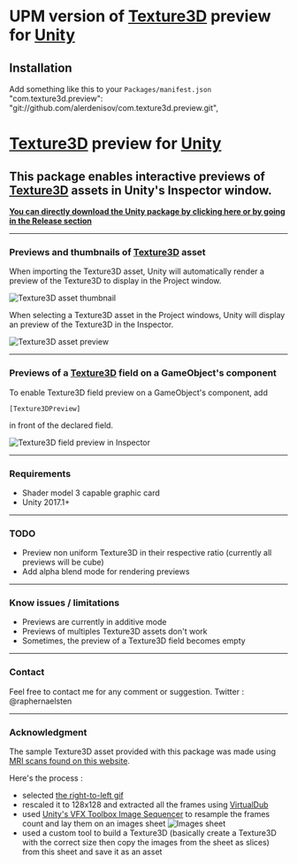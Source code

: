 # UPM version of **[Texture3D](https://docs.unity3d.com/ScriptReference/Texture3D.html) preview for [Unity](https://unity3d.com)**

## Installation

Add something like this to your `Packages/manifest.json`
"com.texture3d.preview": "git://github.com/alerdenisov/com.texture3d.preview.git",


# **[Texture3D](https://docs.unity3d.com/ScriptReference/Texture3D.html) preview for [Unity](https://unity3d.com)**

## This package enables interactive previews of [Texture3D](https://docs.unity3d.com/ScriptReference/Texture3D.html) assets in Unity's Inspector window.

**[You can directly download the Unity package by clicking here or by going in the Release section](https://github.com/raphael-ernaelsten/Texture3DPreview-for-Unity/releases)**

----------

### Previews and thumbnails of [Texture3D](https://docs.unity3d.com/ScriptReference/Texture3D.html) asset

When importing the Texture3D asset, Unity will automatically render a preview of the Texture3D to display in the Project window.

![Texture3D asset thumbnail](https://i.imgur.com/K9IhLF3.jpg)

When selecting a Texture3D asset in the Project windows, Unity will display an preview of the Texture3D in the Inspector.

![Texture3D asset preview](https://i.imgur.com/Lm5Kykw.gif)

----------

### Previews of a [Texture3D](https://docs.unity3d.com/ScriptReference/Texture3D.html) field on a GameObject's component

To enable Texture3D field preview on a GameObject's component, add 

    [Texture3DPreview]
in front of the declared field.

![Texture3D field preview in Inspector](https://i.imgur.com/ru8u1qK.gif)

----------

### Requirements 

 - Shader model 3 capable graphic card
 - Unity 2017.1+

----------

### TODO 

 - Preview non uniform Texture3D in their respective ratio (currently all previews will be cube)
 - Add alpha blend mode for rendering previews

----------

### Know issues / limitations

 - Previews are currently in additive mode
 - Previews of multiples Texture3D assets don't work
 - Sometimes, the preview of a Texture3D field becomes empty

----------

### Contact

Feel free to contact me for any comment or suggestion. Twitter : @raphernaelsten

----------

### Acknowledgment

The sample Texture3D asset provided with this package was made using [MRI scans found on this website](https://neil.fraser.name/news/2007/11/19/).

Here's the process :
 - selected [the right-to-left gif](https://neil.fraser.name/news/2007/RL.gif)
 - rescaled it to 128x128 and extracted all the frames using [VirtualDub](http://www.virtualdub.org/)
 - used [Unity's VFX Toolbox Image Sequencer](https://forum.unity.com/threads/release-thread-vfx-toolbox-image-sequencer.438465/) to resample the frames count and lay them on an images sheet
 ![Images sheet](https://i.imgur.com/hJvhZ78.jpg)
 - used a custom tool to build a Texture3D (basically create a Texture3D with the correct size then copy the images from the sheet as slices) from this sheet and save it as an asset